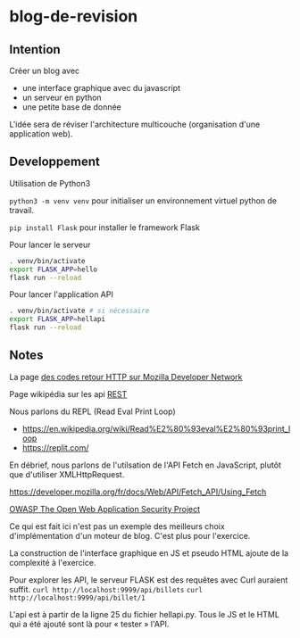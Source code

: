 # blog-de-revision

## Intention

Créer un blog avec 
- une interface graphique avec du javascript
- un serveur en python
- une petite base de donnée

L'idée sera de réviser l'architecture multicouche (organisation d'une application web).


## Developpement

Utilisation de Python3

`python3 -m venv venv` pour initialiser un environnement virtuel python de travail.

`pip install Flask` pour installer le framework Flask


Pour lancer le serveur

```bash
. venv/bin/activate
export FLASK_APP=hello
flask run --reload
```

Pour lancer l'application API

```bash
. venv/bin/activate # si nécessaire
export FLASK_APP=hellapi
flask run --reload
```


## Notes

La page [des codes retour HTTP sur Mozilla Developer Network](https://developer.mozilla.org/en-US/docs/Web/HTTP/Status)

Page wikipédia sur les api [REST](https://fr.wikipedia.org/wiki/Representational_state_transfer)

Nous parlons du REPL (Read Eval Print Loop)
- https://en.wikipedia.org/wiki/Read%E2%80%93eval%E2%80%93print_loop
- https://replit.com/


En débrief, nous parlons de l'utilsation de l'API Fetch en JavaScript, plutôt que d'utiliser XMLHttpRequest.

https://developer.mozilla.org/fr/docs/Web/API/Fetch_API/Using_Fetch

[OWASP The Open Web Application Security Project](https://owasp.org/)



Ce qui est fait ici n'est pas un exemple des meilleurs choix d'implémentation d'un moteur de blog. C'est plus pour l'exercice.


La construction de l'interface graphique en JS et pseudo HTML ajoute de la complexité à l'exercice.

Pour explorer les API, le serveur FLASK est des requêtes avec Curl auraient suffit.
`curl http://localhost:9999/api/billets`
`curl http://localhost:9999/api/billet/1`

L'api est à partir de la ligne 25 du fichier hellapi.py. Tous le JS et le HTML qui a été ajouté sont là pour « tester » l'API.

